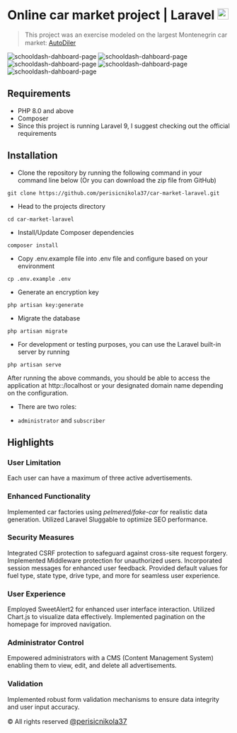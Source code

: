 # Online car market project | Laravel  <img height="25" src="https://upload.wikimedia.org/wikipedia/commons/thumb/9/9a/Laravel.svg/1200px-Laravel.svg.png" />
>This project was an exercise modeled on the largest Montenegrin car market: 
 [AutoDiler](https://www.autodiler.me/) <img height="15" src="https://i.ibb.co/1dCvrW2/logo-min.png" />

![schooldash-dahboard-page](https://i.postimg.cc/Y96bJHfM/naslovna.png)
![schooldash-dahboard-page](https://i.postimg.cc/L4jmDcPh/1.png)
![schooldash-dahboard-page](https://i.postimg.cc/1zC5FJCQ/limit2.png)
![schooldash-dahboard-page](https://i.postimg.cc/brYHW2w9/registracija.png)
![schooldash-dahboard-page](https://i.postimg.cc/NGbxTbdJ/logovanje.png)

## Requirements 
* PHP 8.0 and above
* Composer 
* Since this project is running Laravel 9, I suggest checking out the official requirements

## Installation
* Clone the repository by running the following command in your command line below (Or you can download the zip file from GitHub)
```shell
git clone https://github.com/perisicnikola37/car-market-laravel.git
 ```
* Head to the projects directory
```shell
cd car-market-laravel
 ```
* Install/Update Composer dependencies
```shell
composer install 
```

* Copy .env.example file into .env file and configure based on your environment
```shell
cp .env.example .env
```
* Generate an encryption key
```shell
php artisan key:generate
```
* Migrate the database
```shell
php artisan migrate 
```     
* For development or testing purposes, you can use the Laravel built-in server by running 
```shell
php artisan serve
```

After running the above commands, you should be able to access the application at http::/localhost or your designated domain name depending on the configuration.

* There are two roles: 
- `administrator` and `subscriber`

## Highlights

### User Limitation
Each user can have a maximum of three active advertisements.

### Enhanced Functionality
Implemented car factories using <i>pelmered/fake-car</i> for realistic data generation.
Utilized Laravel Sluggable to optimize SEO performance.

### Security Measures
Integrated CSRF protection to safeguard against cross-site request forgery.
Implemented Middleware protection for unauthorized users.
Incorporated session messages for enhanced user feedback.
Provided default values for fuel type, state type, drive type, and more for seamless user experience.

### User Experience
Employed SweetAlert2 for enhanced user interface interaction.
Utilized Chart.js to visualize data effectively.
Implemented pagination on the homepage for improved navigation.

### Administrator Control
Empowered administrators with a CMS (Content Management System) enabling them to view, edit, and delete all advertisements.

### Validation
Implemented robust form validation mechanisms to ensure data integrity and user input accuracy.

<div>
  <div>&copy; All rights reserved  <a href="https://github.com/perisicnikola37" style="font-size: 16px;">@perisicnikola37</a></div>
</div>





